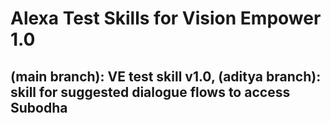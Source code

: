 # Alexa Test Skills for Vision Empower 1.0
 (main branch): VE test skill v1.0,
 (aditya branch): skill for suggested dialogue flows to access Subodha
-
